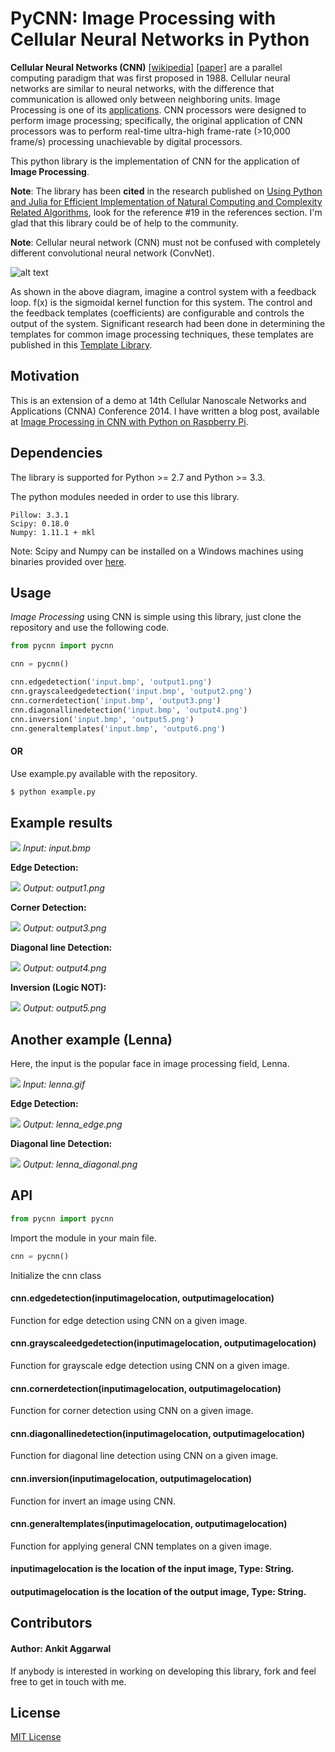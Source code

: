# PyCNN: Image Processing with Cellular Neural Networks in Python

**Cellular Neural Networks (CNN)** [[wikipedia]](https://en.wikipedia.org/wiki/Cellular_neural_network) [[paper]](http://ieeexplore.ieee.org/stamp/stamp.jsp?arnumber=7600) are a parallel computing paradigm that was first proposed in 1988. Cellular neural networks are similar to neural networks, with the difference that communication is allowed only between neighboring units. Image Processing is one of its [applications](https://en.wikipedia.org/wiki/Cellular_neural_network#Applications). CNN processors were designed to perform image processing; specifically, the original application of CNN processors was to perform real-time ultra-high frame-rate (>10,000 frame/s) processing unachievable by digital processors.

This python library is the implementation of CNN for the application of **Image Processing**.

**Note**: The library has been **cited** in the research published on [Using Python and Julia for Efficient Implementation of Natural Computing and Complexity Related Algorithms](http://ieeexplore.ieee.org/xpl/articleDetails.jsp?arnumber=7168488), look for the reference #19 in the references section. I'm glad that this library could be of help to the community.

**Note**: Cellular neural network (CNN) must not be confused with completely different convolutional neural network (ConvNet).

![alt text](http://www.isiweb.ee.ethz.ch/haenggi/CNN_web/CNN_figures/blockdiagram.gif "CNN Architecture")

As shown in the above diagram, imagine a control system with a feedback loop. f(x) is the sigmoidal kernel function for this system. The control and the feedback templates (coefficients) are configurable and controls the output of the system. Significant research had been done in determining the templates for common image processing techniques, these templates are published in this [Template Library](http://cnn-technology.itk.ppke.hu/Template_library_v4.0alpha1.pdf).

## Motivation

This is an extension of a demo at 14th Cellular Nanoscale Networks and Applications (CNNA) Conference 2014. I have written a blog post, available at [Image Processing in CNN with Python on Raspberry Pi](http://blog.ankitaggarwal.me/technology/image-processing-with-cellular-neural-networks-using-python-on-raspberry-pi/).

## Dependencies

The library is supported for Python >= 2.7 and Python >= 3.3.

The python modules needed in order to use this library.
```
Pillow: 3.3.1
Scipy: 0.18.0
Numpy: 1.11.1 + mkl
```
Note: Scipy and Numpy can be installed on a Windows machines using binaries provided over [here](http://www.lfd.uci.edu/%7Egohlke/pythonlibs).

## Usage
*Image Processing* using CNN is simple using this library, just clone the repository and use the following code.
```python
from pycnn import pycnn

cnn = pycnn()

cnn.edgedetection('input.bmp', 'output1.png')
cnn.grayscaleedgedetection('input.bmp', 'output2.png')
cnn.cornerdetection('input.bmp', 'output3.png')
cnn.diagonallinedetection('input.bmp', 'output4.png')
cnn.inversion('input.bmp', 'output5.png')
cnn.generaltemplates('input.bmp', 'output6.png')
```
#### OR
Use example.py available with the repository.
```sh
$ python example.py
```

## Example results

![](https://raw.githubusercontent.com/ankitaggarwal011/PyCNN/master/images/input.bmp)
*Input: input.bmp*

**Edge Detection:**

![](https://raw.githubusercontent.com/ankitaggarwal011/PyCNN/master/images/output1.png)
*Output: output1.png*


**Corner Detection:**

![](https://raw.githubusercontent.com/ankitaggarwal011/PyCNN/master/images/output3.png)
*Output: output3.png*


**Diagonal line Detection:**

![](https://raw.githubusercontent.com/ankitaggarwal011/PyCNN/master/images/output4.png)
*Output: output4.png*


**Inversion (Logic NOT):**

![](https://raw.githubusercontent.com/ankitaggarwal011/PyCNN/master/images/output5.png)
*Output: output5.png*

## Another example (Lenna)

Here, the input is the popular face in image processing field, Lenna.

![](https://raw.githubusercontent.com/ankitaggarwal011/PyCNN/master/images/lenna.gif)
*Input: lenna.gif*


**Edge Detection:**

![](https://raw.githubusercontent.com/ankitaggarwal011/PyCNN/master/images/lenna_edge.png)
*Output: lenna_edge.png*


**Diagonal line Detection:**

![](https://raw.githubusercontent.com/ankitaggarwal011/PyCNN/master/images/lenna_diagonal.png)
*Output: lenna_diagonal.png*


## API
```python
from pycnn import pycnn
```
Import the module in your main file.

```python
cnn = pycnn()
```
Initialize the cnn class

#### cnn.edgedetection(inputimagelocation, outputimagelocation)
Function for edge detection using CNN on a given image.
#### cnn.grayscaleedgedetection(inputimagelocation, outputimagelocation)
Function for grayscale edge detection using CNN on a given image.
#### cnn.cornerdetection(inputimagelocation, outputimagelocation)
Function for corner detection using CNN on a given image.
#### cnn.diagonallinedetection(inputimagelocation, outputimagelocation)
Function for diagonal line detection using CNN on a given image.
#### cnn.inversion(inputimagelocation, outputimagelocation)
Function for invert an image using CNN.
#### cnn.generaltemplates(inputimagelocation, outputimagelocation)
Function for applying general CNN templates on a given image.

#### inputimagelocation is the location of the input image, Type: String.
#### outputimagelocation is the location of the output image, Type: String.


## Contributors

#### Author: Ankit Aggarwal

If anybody is interested in working on developing this library, fork and feel free to get in touch with me.

## License

[MIT License](https://github.com/ankitaggarwal011/CNN-Image-Processing/blob/master/LICENSE)
